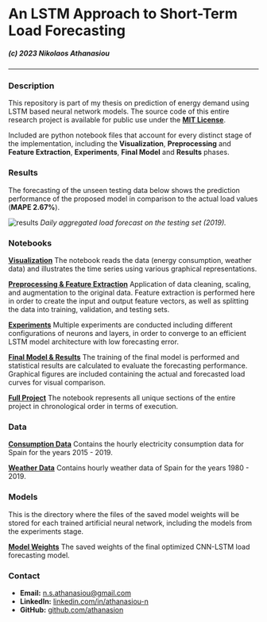 # An LSTM Approach to Short-Term Load Forecasting
##### (c) 2023 Nikolaos Athanasiou
---

### Description
This repository is part of my thesis on prediction of energy demand using LSTM based neural network models. The source code of this entire research project is available for public use under the **[MIT License](LICENSE.md)**. 

Included are python notebook files that account for every distinct stage of the implementation, including the **Visualization**, **Preprocessing** and **Feature Extraction**, **Experiments**, **Final Model** and **Results** phases.

### Results
The forecasting of the unseen testing data below shows the prediction performance of the proposed model in comparison to the actual load values (**MAPE 2.67%**).

![results](https://i.imgur.com/HOC3Fwp.jpg)
*Daily aggregated load forecast on the testing set (2019).*

### Notebooks
 **[Visualization](P1_visualization.ipynb)**
The notebook reads the data (energy consumption, weather data) and illustrates the time series using various graphical representations.

**[Preprocessing & Feature Extraction](P2_preprocessing.ipynb)**
Application of data cleaning, scaling, and augmentation to the original data. Feature extraction is performed here in order to create the input and output feature vectors, as well as splitting the data into training, validation, and testing sets. 

**[Experiments](P3_experiments.ipynb)**
Multiple experiments are conducted including different configurations of neurons and layers, in order to converge to an efficient LSTM model architecture with low forecasting error.

**[Final Model & Results](P4_results.ipynb)**
The training of the final model is performed and statistical results are calculated to evaluate the forecasting performance. Graphical figures are included containing the actual and forecasted load curves for visual comparison. 

**[Full Project](P5_full_project.ipynb)**
The notebook represents all unique sections of the entire project in chronological order in terms of execution.

### Data
**[Consumption Data](data/consumption.csv)**
Contains the hourly electricity consumption data for Spain for the years 2015 - 2019. 

**[Weather Data](data/weather.csv)**
Contains hourly weather data of Spain for the years 1980 - 2019.

### Models
This is the directory where the files of the saved model weights will be stored for each trained artificial neural network, including the models from the experiments stage.

**[Model Weights](models/model_weights.h5)**
The saved weights of the final optimized CNN-LSTM load forecasting model.

### Contact
- **Email:** n.s.athanasiou@gmail.com
- **LinkedIn:** [linkedin.com/in/athanasiou-n](https://www.linkedin.com/in/athanasiou-n/)
- **GitHub:** [github.com/athanasion](https://github.com/Athanasion)
